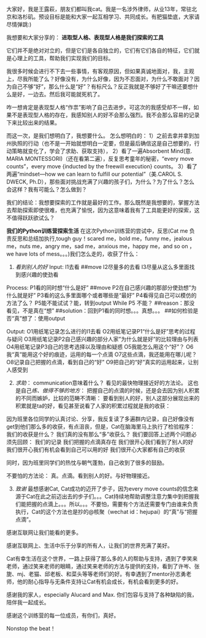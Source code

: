 大家好，我是王露萩，朋友们都叫我cat。我是一名涉外律师，从业13年，常驻北京和洛杉矶。预设目标是能和大家一起互相学习、共同成长。有肥猫垫底，大家请尽情弹跳:)

我想要和大家分享的：
**进取型人格、表现型人格是我们探索的工具**

它们并不是绝对对立的，但是它们是各自独立的，它们有它们各自的特征，它们就是心理上的工具，帮助我们实现我们的目标。

我很多时候会进行不下去一些事情，有客观原因，但如果真诚地面对，我，主观上，尽我所能了么？好像没有，为什么好像，因为不忍面对，为什么不敢面对？因为自己不够“好”，那么什么是“好”？有标尺么？反正我就是不够好了干嘛还要想什么是好，一边去。然后我可能就死机了。

咋一想肯定是表现型人格“作祟”影响了自己去进步。可这次的我感受却不一样，如果不是表现型人格的存在，我感知别人的好不会那么强烈。我不会那么容易的记录下来比较出来的结果。

而这一次，是我们想明白了，我想要什么。
怎么想明白的：
1）之前去拿并拿到加州执照的行动（也不是一开始就想明白一定要，但是最后确信这是自己想要的，行动策略就变化了，学会了求助、获取支持），
2）看了一遍Absorbent Mind(意. MARIA MONTESSORI)（还在看第二遍），反复思考童年的秘密，“every move counts”，every move {inducted by the freewill execution} counts。
3）看了两遍“mindset—how we can learn to fulfill our potential”（美.CAROL S. DWECK, Ph.D），那些面对挑战充满了兴趣的孩子们，为什么？为了什么？怎么会这样？我有可能么？怎么做到？

我们的结论：我想要探索的工作就是最好的工作。那么既然是我想要的，掌握方法去帮助探索即使很难，也充满了愉悦，因为这意味着我有了工具能更好的探索，这不值得跃跃欲试么？

**我们的Python训练营探索生活**
在这次Python训练营的尝试中，反思(Cat me 负责反思和总结加执行,tough guy！scared me，bold me，funny me，jealous me，nuts me，angry me，sad me，anxious me，happy me，and so on ， we have lots of mess。。。)我们怎么走的，收获了什么：

1. *看到别人的好*
Input:
I1去看 ##move
I2尽量多的去看
I3尽量从这么多里面找到感兴趣的使劲看

Process:
P1看的同时想“什么是好” ##move
P2在自己感兴趣的那部分使劲想”为什么就是好”
P3看的这么多里面哪个或者哪些是“最好”
P4看得见自己可以模仿的方法了么？
P5能不能试试？能，转到output
While P5 不能？
##reason：那没看见，不是真在“想”
##solution：回到P1看的同时想。。。真想。。。
##如何检验是否“真”想了：使用output

Output:
O1用纸笔记录怎么进行的I1去看
O2用纸笔记录P1“什么是好”思考的过程与疑问
O3用纸笔记录P2自己感兴趣的部分人家”为什么就是好”的比较理由与列表
O4用纸笔记录P3自己的思考选择以及理由和疑惑
O5我能怎么用这个“好”？
O6我“真”能用这个好的痕迹，运用的每一个点滴
O7这些点滴，我还能用在哪儿呢？
O8记录自己把握的点滴，看到自己的“好”
O9把自己的“好”真实的运用起来，让别人感受到


2. *求助*：
communication意味着什么？
看见的最快物理接近好的方法论。
这也是自己*练、做得不够的地方*：
把握自己的点滴的时候，还是会去因为别人积累的不同而嫉妒，比较的范畴不清晰：
要看到别人的好，别人这部分展现出来的积累就是ta的好，看见甚至说看了人家的积累过程就是我的收获：

因为班里各位同学的认真讨论、分享，我反复读了多遍群内记录，自己好像没有get到他们那么多的收获，有点沮丧，但是，Cat在脑海里马上执行了检验程序：
我们的收获是什么？
我们真的没有那么“多”收获么？
我们要回答上述两个问题必须先回顾：
我们的记录
我们把握的点滴真存在
我们很开心我们看到了别人的好
我们很开心我们有机会看到自己可以用的好
我们很开心大家都有自己的收获

同时，因为班里同学们的热忱与朝气蓬勃，自己收到了很多的鼓励。

不要怕的方法论：
真。点滴。看到别人的好。与好物理接近。

3. *致谢*
最想感谢Cat, Cat成功的迈开了步子，因为every move counts的信念来源于Cat在此之前迈出去的步子们。。。Cat持续地帮助调整注意力集中到把握我们能把握的点滴上。。。所以。。。不要怕，需要有个方法还需要专门由谁来负责执行，Cat的这个方法也是抄的@核聚（wechat id：hejupai）的“真”与“把握点滴”。

感谢互联网让我们能看的更多。

感谢互联网上、生活中乐于分享的所有人，让我们的世界充满了美好。

Cat有幸生活在这个世界，一路上获得了那么多的人的帮助与支持，遇到了李笑来老师，通过笑来老师的眼睛，通过笑来老师的方法与提供的支持，看到了许岑、张旎、mj、老猫、邱老板、和菜头等等老师们的好。有幸遇到了mentor孙志勇老师，他的耐心指导与无条件支持让Cat有机会成长，有机会看到更多的好。

感谢我的家人，especially Alucard and Max. 你们包容与支持了各种缺陷的我，陪伴我一起成长。

感谢这个训练营的每一位成员，有你们，真好。



Nonstop the beat！